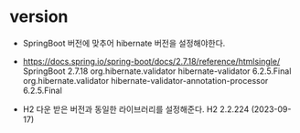 # version
- SpringBoot 버전에 맞추어 hibernate 버전을 설정해야한다.
- https://docs.spring.io/spring-boot/docs/2.7.18/reference/htmlsingle/
SpringBoot 2.7.18
org.hibernate.validator hibernate-validator 					 6.2.5.Final
org.hibernate.validator hibernate-validator-annotation-processor 6.2.5.Final

- H2 다운 받은 버전과 동일한 라이브러리를 설정해준다.
H2 2.2.224 (2023-09-17)